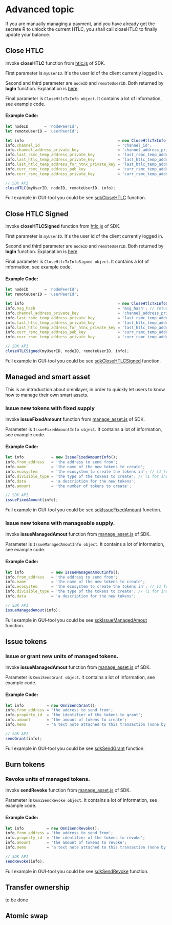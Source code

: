 # Advanced topic


If you are manually managing a payment, and you have already get the secrete R to unlock the current HTLC, you shall call closeHTLC to finally update your balance.  


## Close HTLC

Invoke **closeHTLC** function from [htlc.js](https://github.com/omnilaboratory/DebuggingTool/blob/master/sdk/htlc.js) of SDK.

First parameter is `myUserID`. It's the user id of the client currently logged in.

Second and third parameter are `nodeID` and `remoteUserID`. Both returned by **logIn** function. Explanation is [here](https://omnilaboratory.github.io/obd/#/GUI-tool?id=step-3-login-using-mnemonic-words)

Final parameter is `CloseHtlcTxInfo object`. It contains a lot of information, see example code.

#### Example Code:

```js
let nodeID       = 'nodePeerId';
let remoteUserID = 'userPeerId';

let info                                         = new CloseHtlcTxInfo();
info.channel_id                                  = 'channel_id';
info.channel_address_private_key                 = 'channel_address_private_key';
info.last_rsmc_temp_address_private_key          = 'last_rsmc_temp_address_private_key';
info.last_htlc_temp_address_private_key          = 'last_htlc_temp_address_private_key';
info.last_htlc_temp_address_for_htnx_private_key = 'last_htlc_temp_address_for_htnx_private_key';
info.curr_rsmc_temp_address_pub_key              = 'curr_rsmc_temp_address_pub_key';
info.curr_rsmc_temp_address_private_key          = 'curr_rsmc_temp_address_private_key';

// SDK API
closeHTLC(myUserID, nodeID, remoteUserID, info);
```

Full example in GUI-tool you could be see [sdkCloseHTLC](https://github.com/omnilaboratory/DebuggingTool/blob/master/js/common.js) function.


## Close HTLC Signed

Invoke **closeHTLCSigned** function from [htlc.js](https://github.com/omnilaboratory/DebuggingTool/blob/master/sdk/htlc.js) of SDK.

First parameter is `myUserID`. It's the user id of the client currently logged in.

Second and third parameter are `nodeID` and `remoteUserID`. Both returned by **logIn** function. Explanation is [here](https://omnilaboratory.github.io/obd/#/GUI-tool?id=step-3-login-using-mnemonic-words)

Final parameter is `CloseHtlcTxInfoSigned object`. It contains a lot of information, see example code.

#### Example Code:

```js
let nodeID       = 'nodePeerId';
let remoteUserID = 'userPeerId';

let info                                         = new CloseHtlcTxInfoSigned();
info.msg_hash                                    = 'msg_hash'; // returned by closeHTLC function
info.channel_address_private_key                 = 'channel_address_private_key';
info.last_rsmc_temp_address_private_key          = 'last_rsmc_temp_address_private_key';
info.last_htlc_temp_address_private_key          = 'last_htlc_temp_address_private_key';
info.last_htlc_temp_address_for_htnx_private_key = 'last_htlc_temp_address_for_htnx_private_key';
info.curr_rsmc_temp_address_pub_key              = 'curr_rsmc_temp_address_pub_key';
info.curr_rsmc_temp_address_private_key          = 'curr_rsmc_temp_address_private_key';

// SDK API
closeHTLCSigned(myUserID, nodeID, remoteUserID, info);
```

Full example in GUI-tool you could be see [sdkCloseHTLCSigned](https://github.com/omnilaboratory/DebuggingTool/blob/master/js/common.js) function.


## Managed and smart asset

This is an introduction about omnilayer, in order to quickly let users to know how to manage their own smart assets.


### Issue new tokens with fixed supply

Invoke **issueFixedAmount** function from [manage_asset.js](https://github.com/omnilaboratory/DebuggingTool/blob/master/sdk/manage_asset.js) of SDK.

Parameter is `IssueFixedAmountInfo object`. It contains a lot of information, see example code.

#### Example Code:

```js
let info            = new IssueFixedAmountInfo();
info.from_address   = 'the address to send from';
info.name           = 'the name of the new tokens to create';
info.ecosystem      = 'the ecosystem to create the tokens in'; // (1 for main ecosystem, 2 for test ecosystem)
info.divisible_type = 'the type of the tokens to create'; // (1 for indivisible tokens, 2 for divisible tokens)
info.data           = 'a description for the new tokens';
info.amount         = 'the number of tokens to create';

// SDK API
issueFixedAmount(info);
```

Full example in GUI-tool you could be see [sdkIssueFixedAmount](https://github.com/omnilaboratory/DebuggingTool/blob/master/js/common.js) function.


### Issue new tokens with manageable supply.

Invoke **issueManagedAmout** function from [manage_asset.js](https://github.com/omnilaboratory/DebuggingTool/blob/master/sdk/manage_asset.js) of SDK.

Parameter is `IssueManagedAmoutInfo object`. It contains a lot of information, see example code.

#### Example Code:

```js
let info            = new IssueManagedAmoutInfo();
info.from_address   = 'the address to send from';
info.name           = 'the name of the new tokens to create';
info.ecosystem      = 'the ecosystem to create the tokens in'; // (1 for main ecosystem, 2 for test ecosystem)
info.divisible_type = 'the type of the tokens to create'; // (1 for indivisible tokens, 2 for divisible tokens)
info.data           = 'a description for the new tokens';

// SDK API
issueManagedAmout(info);
```

Full example in GUI-tool you could be see [sdkIssueManagedAmout](https://github.com/omnilaboratory/DebuggingTool/blob/master/js/common.js) function.


## Issue tokens

### Issue or grant new units of managed tokens.

Invoke **issueManagedAmout** function from [manage_asset.js](https://github.com/omnilaboratory/DebuggingTool/blob/master/sdk/manage_asset.js) of SDK.

Parameter is `OmniSendGrant object`. It contains a lot of information, see example code.

#### Example Code:

```js
let info          = new OmniSendGrant();
info.from_address = 'the address to send from';
info.property_id  = 'the identifier of the tokens to grant';
info.amount       = 'the amount of tokens to create';
info.memo         = 'a text note attached to this transaction (none by default)';

// SDK API
sendGrant(info);
```

Full example in GUI-tool you could be see [sdkSendGrant](https://github.com/omnilaboratory/DebuggingTool/blob/master/js/common.js) function.


## Burn tokens

### Revoke units of managed tokens.

Invoke **sendRevoke** function from [manage_asset.js](https://github.com/omnilaboratory/DebuggingTool/blob/master/sdk/manage_asset.js) of SDK.

Parameter is `OmniSendRevoke object`. It contains a lot of information, see example code.

#### Example Code:

```js
let info          = new OmniSendRevoke();
info.from_address = 'the address to send from';
info.property_id  = 'the identifier of the tokens to revoke';
info.amount       = 'the amount of tokens to revoke';
info.memo         = 'a text note attached to this transaction (none by default)';

// SDK API
sendRevoke(info);
```

Full example in GUI-tool you could be see [sdkSendRevoke](https://github.com/omnilaboratory/DebuggingTool/blob/master/js/common.js) function.


## Transfer ownership

to be done

## Atomic swap
